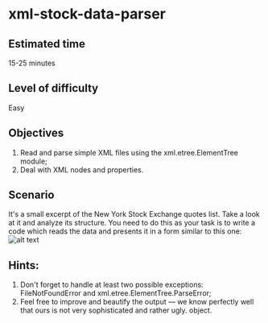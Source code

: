 # xml-stock-data-parser


## Estimated time

15-25 minutes
## Level of difficulty
Easy

## Objectives
1. Read and parse simple XML files using the xml.etree.ElementTree module;
2. Deal with XML nodes and properties.

## Scenario

It's a small excerpt of the New York Stock Exchange quotes list. Take a look at it and analyze its structure. 
You need to do this as your task is to write a code which reads the data and presents it in a form similar to this one:
![alt text](https://edube.org/uploads/media/default/0001/01/d5c9d8fdab2a93f7850ba157df246d81c366d647.png)


## Hints:
 1. Don't forget to handle at least two possible exceptions: FileNotFoundError and xml.etree.ElementTree.ParseError;
 2. Feel free to improve and beautify the output — we know perfectly well that ours is not very sophisticated and rather ugly.
    object. 

